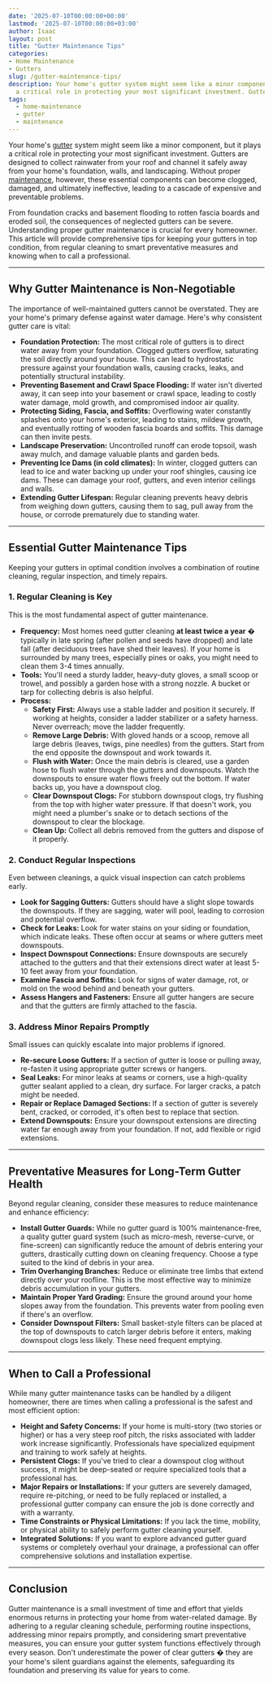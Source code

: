```yaml
---
date: '2025-07-10T00:00:00+00:00'
lastmod: '2025-07-10T00:00:00+03:00'
author: Isaac
layout: post
title: "Gutter Maintenance Tips"
categories:
- Home Maintenance
- Gutters
slug: /gutter-maintenance-tips/
description: Your home's gutter system might seem like a minor component, but it plays
  a critical role in protecting your most significant investment. Gutters are desig...
tags: 
  - home-maintenance
  - gutter
  - maintenance
---
```

Your home's [gutter](/posts/gutter-downspout-adapter/) system might seem like a minor component, but it plays a critical role in protecting your most significant investment. Gutters are designed to collect rainwater from your roof and channel it safely away from your home's foundation, walls, and landscaping. Without proper [maintenance](/posts/ask-isaac-ep-16-top-5-simple-solutions-for-bathroom-maintenance/), however, these essential components can become clogged, damaged, and ultimately ineffective, leading to a cascade of expensive and preventable problems.

From foundation cracks and basement flooding to rotten fascia boards and eroded soil, the consequences of neglected gutters can be severe. Understanding proper gutter maintenance is crucial for every homeowner. This article will provide comprehensive tips for keeping your gutters in top condition, from regular cleaning to smart preventative measures and knowing when to call a professional.

---

## Why Gutter Maintenance is Non-Negotiable

The importance of well-maintained gutters cannot be overstated. They are your home's primary defense against water damage. Here's why consistent gutter care is vital:

* **Foundation Protection:** The most critical role of gutters is to direct water away from your foundation. Clogged gutters overflow, saturating the soil directly around your house. This can lead to hydrostatic pressure against your foundation walls, causing cracks, leaks, and potentially structural instability.
* **Preventing Basement and Crawl Space Flooding:** If water isn't diverted away, it can seep into your basement or crawl space, leading to costly water damage, mold growth, and compromised indoor air quality.
* **Protecting Siding, Fascia, and Soffits:** Overflowing water constantly splashes onto your home's exterior, leading to stains, mildew growth, and eventually rotting of wooden fascia boards and soffits. This damage can then invite pests.
* **Landscape Preservation:** Uncontrolled runoff can erode topsoil, wash away mulch, and damage valuable plants and garden beds.
* **Preventing Ice Dams (in cold climates):** In winter, clogged gutters can lead to ice and water backing up under your roof shingles, causing ice dams. These can damage your roof, gutters, and even interior ceilings and walls.
* **Extending Gutter Lifespan:** Regular cleaning prevents heavy debris from weighing down gutters, causing them to sag, pull away from the house, or corrode prematurely due to standing water.

---

## Essential Gutter Maintenance Tips

Keeping your gutters in optimal condition involves a combination of routine cleaning, regular inspection, and timely repairs.

### 1. Regular Cleaning is Key

This is the most fundamental aspect of gutter maintenance.

* **Frequency:** Most homes need gutter cleaning **at least twice a year** � typically in late spring (after pollen and seeds have dropped) and late fall (after deciduous trees have shed their leaves). If your home is surrounded by many trees, especially pines or oaks, you might need to clean them 3-4 times annually.
* **Tools:** You'll need a sturdy ladder, heavy-duty gloves, a small scoop or trowel, and possibly a garden hose with a strong nozzle. A bucket or tarp for collecting debris is also helpful.
* **Process:**
    * **Safety First:** Always use a stable ladder and position it securely. If working at heights, consider a ladder stabilizer or a safety harness. Never overreach; move the ladder frequently.
    * **Remove Large Debris:** With gloved hands or a scoop, remove all large debris (leaves, twigs, pine needles) from the gutters. Start from the end opposite the downspout and work towards it.
    * **Flush with Water:** Once the main debris is cleared, use a garden hose to flush water through the gutters and downspouts. Watch the downspouts to ensure water flows freely out the bottom. If water backs up, you have a downspout clog.
    * **Clear Downspout Clogs:** For stubborn downspout clogs, try flushing from the top with higher water pressure. If that doesn't work, you might need a plumber's snake or to detach sections of the downspout to clear the blockage.
    * **Clean Up:** Collect all debris removed from the gutters and dispose of it properly.

### 2. Conduct Regular Inspections

Even between cleanings, a quick visual inspection can catch problems early.

* **Look for Sagging Gutters:** Gutters should have a slight slope towards the downspouts. If they are sagging, water will pool, leading to corrosion and potential overflow.
* **Check for Leaks:** Look for water stains on your siding or foundation, which indicate leaks. These often occur at seams or where gutters meet downspouts.
* **Inspect Downspout Connections:** Ensure downspouts are securely attached to the gutters and that their extensions direct water at least 5-10 feet away from your foundation.
* **Examine Fascia and Soffits:** Look for signs of water damage, rot, or mold on the wood behind and beneath your gutters.
* **Assess Hangers and Fasteners:** Ensure all gutter hangers are secure and that the gutters are firmly attached to the fascia.

### 3. Address Minor Repairs Promptly

Small issues can quickly escalate into major problems if ignored.

* **Re-secure Loose Gutters:** If a section of gutter is loose or pulling away, re-fasten it using appropriate gutter screws or hangers.
* **Seal Leaks:** For minor leaks at seams or corners, use a high-quality gutter sealant applied to a clean, dry surface. For larger cracks, a patch might be needed.
* **Repair or Replace Damaged Sections:** If a section of gutter is severely bent, cracked, or corroded, it's often best to replace that section.
* **Extend Downspouts:** Ensure your downspout extensions are directing water far enough away from your foundation. If not, add flexible or rigid extensions.

---

## Preventative Measures for Long-Term Gutter Health

Beyond regular cleaning, consider these measures to reduce maintenance and enhance efficiency:

* **Install Gutter Guards:** While no gutter guard is 100% maintenance-free, a quality gutter guard system (such as micro-mesh, reverse-curve, or fine-screen) can significantly reduce the amount of debris entering your gutters, drastically cutting down on cleaning frequency. Choose a type suited to the kind of debris in your area.
* **Trim Overhanging Branches:** Reduce or eliminate tree limbs that extend directly over your roofline. This is the most effective way to minimize debris accumulation in your gutters.
* **Maintain Proper Yard Grading:** Ensure the ground around your home slopes away from the foundation. This prevents water from pooling even if there's an overflow.
* **Consider Downspout Filters:** Small basket-style filters can be placed at the top of downspouts to catch larger debris before it enters, making downspout clogs less likely. These need frequent emptying.

---

## When to Call a Professional

While many gutter maintenance tasks can be handled by a diligent homeowner, there are times when calling a professional is the safest and most efficient option:

* **Height and Safety Concerns:** If your home is multi-story (two stories or higher) or has a very steep roof pitch, the risks associated with ladder work increase significantly. Professionals have specialized equipment and training to work safely at heights.
* **Persistent Clogs:** If you've tried to clear a downspout clog without success, it might be deep-seated or require specialized tools that a professional has.
* **Major Repairs or Installations:** If your gutters are severely damaged, require re-pitching, or need to be fully replaced or installed, a professional gutter company can ensure the job is done correctly and with a warranty.
* **Time Constraints or Physical Limitations:** If you lack the time, mobility, or physical ability to safely perform gutter cleaning yourself.
* **Integrated Solutions:** If you want to explore advanced gutter guard systems or completely overhaul your drainage, a professional can offer comprehensive solutions and installation expertise.

---

## Conclusion

Gutter maintenance is a small investment of time and effort that yields enormous returns in protecting your home from water-related damage. By adhering to a regular cleaning schedule, performing routine inspections, addressing minor repairs promptly, and considering smart preventative measures, you can ensure your gutter system functions effectively through every season. Don't underestimate the power of clear gutters � they are your home's silent guardians against the elements, safeguarding its foundation and preserving its value for years to come.
